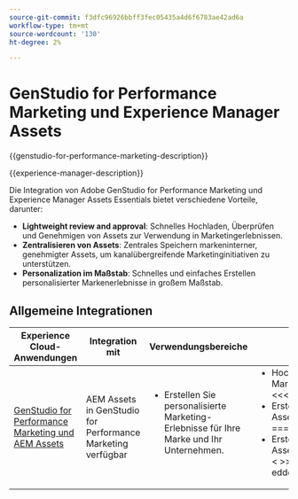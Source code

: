```yaml
---
source-git-commit: f3dfc96926bbff3fec05435a4d6f6783ae42ad6a
workflow-type: tm+mt
source-wordcount: '130'
ht-degree: 2%

---
```



# GenStudio for Performance Marketing und Experience Manager Assets

{{genstudio-for-performance-marketing-description}}

{{experience-manager-description}}

Die Integration von Adobe GenStudio for Performance Marketing und Experience Manager Assets Essentials bietet verschiedene Vorteile, darunter:

+ **Lightweight review and approval**: Schnelles Hochladen, Überprüfen und Genehmigen von Assets zur Verwendung in Marketingerlebnissen.
+ **Zentralisieren von Assets**: Zentrales Speichern markeninterner, genehmigter Assets, um kanalübergreifende Marketinginitiativen zu unterstützen.
+ **Personalization im Maßstab**: Schnelles und einfaches Erstellen personalisierter Markenerlebnisse in großem Maßstab.

## Allgemeine Integrationen

<table>
    <thead>
        <tr>
            <th>Experience Cloud-Anwendungen</th>
            <th>Integration mit</th>
            <th>Verwendungsbereiche</th>
            <th>Häufige Anwendungsfälle</th>
        </tr>
    </thead>
    <tbody>
        <tr>
            <td><a href="../../integrations/tutorials/aem-genstudio-for-performance-marketing/overview.md" target="_blank" rel="noreferrer">GenStudio for Performance Marketing und AEM Assets</a></td>
            <td>AEM Assets in GenStudio for Performance Marketing verfügbar</td>
            <td>
                <ul style="margin-top: 0;">
                    <li>Erstellen Sie personalisierte Marketing-Erlebnisse für Ihre Marke und Ihr Unternehmen.</li>
                </ul>
            </td>
            <td>
                <ul style="margin-top: 0;">
                    <li>Hochladen, Überprüfen und Genehmigen von Marken-Assets.</li>
&lt;&lt;&lt;&lt;&lt;&lt;&lt; HEAD
                    <li>Erstellen Sie Bildvarianten genehmigter Marken-Assets zur Verwendung in Marketingerlebnissen.</li>
=======
                    <li>Erstellen Sie Bildvarianten genehmigter Marken-Assets zur Verwendung in Marketingerlebnissen.</li>&lt;
&gt;&gt;&gt;&gt;&gt;&gt;&gt; edde4b8b98a1e8b7eaff592f458cfaa9aa53b346
                </ul>
            </td>
        </tr>        
    </tbody>          
</table>
